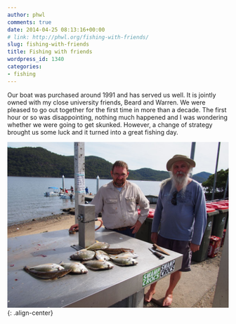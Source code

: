 ```yaml
---
author: phwl
comments: true
date: 2014-04-25 08:13:16+00:00
# link: http://phwl.org/fishing-with-friends/
slug: fishing-with-friends
title: Fishing with friends
wordpress_id: 1340
categories:
- fishing
---
```


Our boat was purchased around 1991 and has served us well. It is jointly owned with my close university friends, Beard and Warren. We were pleased to go out together for the first time in more than a decade. The first hour or so was disappointing, nothing much happened and I was wondering whether we were going to get skunked. However, a change of strategy brought us some luck and it turned into a great fishing day.

![](/assets/images/2014/04/P4241279.jpg){: .align-center}
